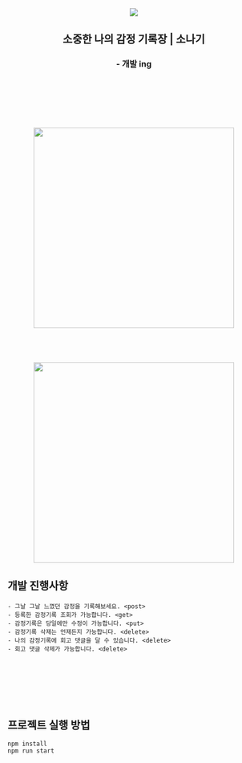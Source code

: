 <div align="center">

<img src="https://user-images.githubusercontent.com/94429667/210610478-c4f1f5c9-a194-43f1-800e-369134d2c0c0.png">


<h2>소중한 나의 감정 기록장 | 소나기</h2>
<h3>- 개발 ing</h3>

</br></br></br></br></br>

<img width="400" src="https://user-images.githubusercontent.com/94429667/210624097-ec211738-7379-40ce-8c8b-8b9c2b8c2b56.png">
</br></br></br></br></br>
<img width="400" src="https://user-images.githubusercontent.com/94429667/210624535-779dd37d-89ed-4266-a5ce-933c31982e5e.png">
</div>



## 개발 진행사항
```
- 그날 그날 느꼈던 감정을 기록해보세요. <post>
- 등록한 감정기록 조회가 가능합니다. <get>
- 감정기록은 당일에만 수정이 가능합니다. <put>
- 감정기록 삭제는 언제든지 가능합니다. <delete>
- 나의 감정기록에 회고 댓글을 달 수 있습니다. <delete>
- 회고 댓글 삭제가 가능합니다. <delete>

```

</br></br></br></br></br>



## 프로젝트 실행 방법

```
npm install
npm run start
```

